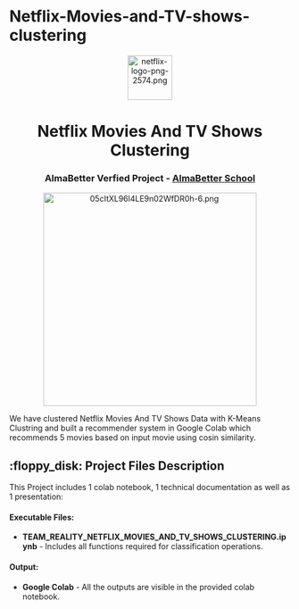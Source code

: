 # Netflix-Movies-and-TV-shows-clustering
<p align="center"> 
  <img src="Images/netflix-logo-png-2574.png" alt="netflix-logo-png-2574.png" width="80px" height="80px">
</p>
<h1 align="center"> Netflix Movies And TV Shows Clustering </h1>
<h3 align="center"> AlmaBetter Verfied Project - <a href="https://www.almabetter.com/"> AlmaBetter School </a> </h5>

<p align="center"> 
<img src="Images/05cItXL96l4LE9n02WfDR0h-6.png" alt="05cItXL96l4LE9n02WfDR0h-6.png" height="382px">
</p>

<p>We have clustered Netflix Movies And TV Shows Data with K-Means Clustring and built a recommender system in Google Colab which recommends 5 movies based on input movie using cosin similarity.</p>

<h2> :floppy_disk: Project Files Description</h2>

<p>This Project includes 1 colab notebook, 1 technical documentation as well as 1 presentation:</p>
<h4>Executable Files:</h4>
<ul>
  <li><b>TEAM_REALITY_NETFLIX_MOVIES_AND_TV_SHOWS_CLUSTERING.ipynb</b> - Includes all functions required for classification operations.</li>
</ul>

<h4>Output:</h4>
<ul>
  <li><b>Google Colab</b> - All the outputs are visible in the provided colab notebook.
</ul>
